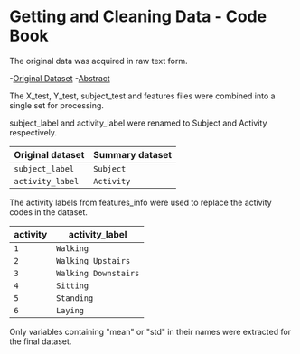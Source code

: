Getting and Cleaning Data - Code Book
==============================================================

The original data was acquired in raw text form.

-[Original Dataset](https://d396qusza40orc.cloudfront.net/getdata%2Fprojectfiles%2FUCI%20HAR%20Dataset.zip)
-[Abstract](http://archive.ics.uci.edu/ml/datasets/Human+Activity+Recognition+Using+Smartphones)

The X_test, Y_test, subject_test and features files were combined into a single set for processing. 


subject_label and activity_label were renamed to Subject and Activity respectively.

 Original dataset    | Summary dataset 
 --------------------|--------------
 `subject_label`     | `Subject`
 `activity_label`    | `Activity`
 

The activity labels from features_info were used to replace the activity codes in the dataset.
 
  activity           | activity_label
 --------------------|--------------
 `1`                 | `Walking`
 `2`                 | `Walking Upstairs`
 `3`                 | `Walking Downstairs`
 `4`                 | `Sitting`
 `5`                 | `Standing`
 `6`                 | `Laying`
 
 
Only variables containing "mean" or "std" in their names were extracted for the final dataset.
